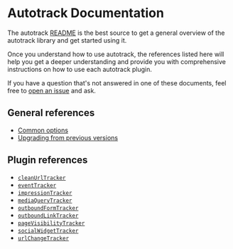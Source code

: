 # Autotrack Documentation

The autotrack [README](/googleanalytics/autotrack) is the best source to get a general overview of the autotrack library and get started using it.

Once you understand how to use autotrack, the references listed here will help you get a deeper understanding and provide you with comprehensive instructions on how to use each autotrack plugin.

If you have a question that's not answered in one of these documents, feel free to [open an issue](/googleanalytics/autotrack/issues/new) and ask.

## General references

- [Common options](/googleanalytics/autotrack/blob/master/docs/common-options.md)
- [Upgrading from previous versions](/googleanalytics/autotrack/blob/master/docs/upgrading.md)

## Plugin references

- [`cleanUrlTracker`](/googleanalytics/autotrack/blob/master/docs/plugins/clean-url-tracker.md)
- [`eventTracker`](/googleanalytics/autotrack/blob/master/docs/plugins/event-tracker.md)
- [`impressionTracker`](/googleanalytics/autotrack/blob/master/docs/plugins/impression-tracker.md)
- [`mediaQueryTracker`](/googleanalytics/autotrack/blob/master/docs/plugins/media-query-tracker.md)
- [`outboundFormTracker`](/googleanalytics/autotrack/blob/master/docs/plugins/outbound-form-tracker.md)
- [`outboundLinkTracker`](/googleanalytics/autotrack/blob/master/docs/plugins/outbound-link-tracker.md)
- [`pageVisibilityTracker`](/googleanalytics/autotrack/blob/master/docs/plugins/page-visibility-tracker.md)
- [`socialWidgetTracker`](/googleanalytics/autotrack/blob/master/docs/plugins/social-widget-tracker.md)
- [`urlChangeTracker`](/googleanalytics/autotrack/blob/master/docs/plugins/url-change-tracker.md)


